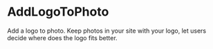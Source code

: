 AddLogoToPhoto
==============

Add a logo to photo. Keep photos in your site with your logo, let users decide where does the logo fits better. 
